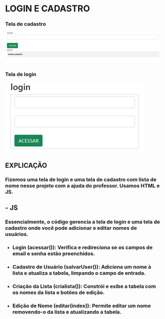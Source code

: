 # LOGIN E CADASTRO

### Tela de cadastro  
![LOGIN-CAD](img/cad.png)

### Tela de login
![LOGIN-CAD](img/login.png)

## EXPLICAÇÃO
 
### Fizemos uma tela de login e uma tela de cadastro com lista de nome nesse projeto com a ajuda do professor. Usamos HTML e JS.

## - JS

### Essencialmente, o código gerencia a tela de login e uma tela de cadastro onde você pode adicionar e editar nomes de usuários.

* ### Login (acessar()): Verifica e redireciona se os campos de email e senha estão preenchidos.
 
* ### Cadastro de Usuário (salvarUser()): Adiciona um nome à lista e atualiza a tabela, limpando o campo de entrada.
 
* ### Criação da Lista (crialista()): Constrói e exibe a tabela com os nomes da lista e botões de edição.
 
* ### Edição de Nome (editar(index)): Permite editar um nome removendo-o da lista e atualizando a tabela.
